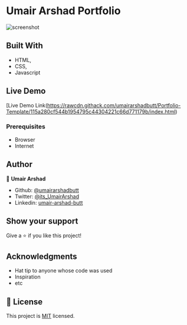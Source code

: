 # Umair Arshad Portfolio

![screenshot](assets/img/portfolio.png)

## Built With

- HTML,
- CSS,
- Javascript

## Live Demo

[Live Demo Link(https://rawcdn.githack.com/umairarshadbutt/Portfolio-Template/115a280cf544b1954795c44304221c66d771179b/index.html)


### Prerequisites

- Browser
- Internet


## Author

👤 **Umair Arshad**

- Github: [@umairarshadbutt](https://github.com/umairarshadbutt)
- Twitter: [@its_UmairArshad](https://twitter.com/its_UmairArshad)
- Linkedin: [umair-arshad-butt](https://www.linkedin.com/in/umair-arshad-butt/)



## Show your support

Give a ⭐️ if you like this project!

## Acknowledgments

- Hat tip to anyone whose code was used
- Inspiration
- etc

## 📝 License

This project is [MIT](LICENSE) licensed.
